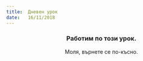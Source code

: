 ```yaml
---
title:  Дневен урок
date:   16/11/2018
---
```


### <center>Работим по този урок.</center>
<center>Моля, върнете се по-късно.</center>